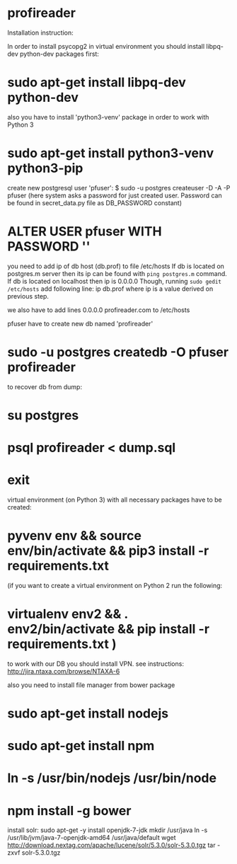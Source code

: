 # profireader
Installation instruction:

In order to install psycopg2 in virtual environment you should install
libpq-dev python-dev packages first:
# sudo apt-get install libpq-dev python-dev

also you have to install 'python3-venv' package in order to work with Python 3
# sudo apt-get install python3-venv python3-pip

create new postgresql user 'pfuser':
$ sudo -u postgres createuser -D -A -P pfuser
(here system asks a password for just created user. Password can be found in
secret_data.py file as DB_PASSWORD constant)
# ALTER USER pfuser WITH PASSWORD '<newpassword>'

you need to add ip of db host (db.prof) to file /etc/hosts
If db is located on postgres.m server then its ip can be found with
`ping postgres.m` command. If db is located on localhost then ip is 0.0.0.0
Though, running `sudo gedit /etc/hosts` add following line:
ip    db.prof
where ip is a value derived on previous step.

we also have to add lines
0.0.0.0    profireader.com
to /etc/hosts

pfuser have to create new db named 'profireader'
# sudo -u postgres createdb -O pfuser profireader

to recover db from dump:
# su postgres
# psql profireader < dump.sql
# exit

virtual environment (on Python 3) with all necessary packages have to be created:
# pyvenv env && source env/bin/activate && pip3 install -r requirements.txt

(if you want to create a virtual environment on Python 2 run the following:
# virtualenv env2 && . env2/bin/activate && pip install -r requirements.txt )

to work with our DB you should install VPN. see instructions:
http://jira.ntaxa.com/browse/NTAXA-6

also you need to install file manager from bower package
# sudo apt-get install nodejs
# sudo apt-get install npm
# ln -s /usr/bin/nodejs /usr/bin/node
# npm install -g bower

install solr:
sudo apt-get -y install openjdk-7-jdk
mkdir /usr/java
ln -s /usr/lib/jvm/java-7-openjdk-amd64 /usr/java/default
wget http://download.nextag.com/apache/lucene/solr/5.3.0/solr-5.3.0.tgz
tar -zxvf solr-5.3.0.tgz
